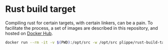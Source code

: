 # Rust build target

Compiling rust for certain targets, with certain linkers, can be a pain.
To facilitate the process, a set of images are described in this repository, and hosted on [Docker Hub](https://hub.docker.com/r/plippe/rust-build-target/).

```sh
docker run --rm -it -v $(PWD):/opt/src -w /opt/src plippe/rust-build-target:gl-ar150
```
